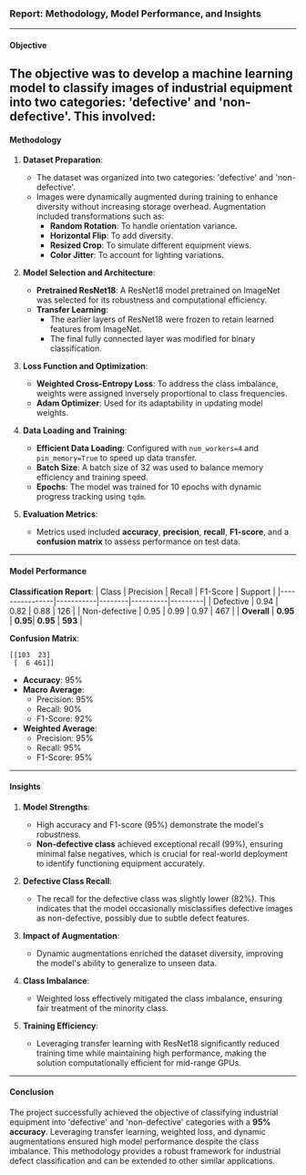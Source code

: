 ### Report: Methodology, Model Performance, and Insights

---

#### **Objective**

The objective was to develop a machine learning model to classify images of industrial equipment into two categories: **'defective'** and **'non-defective'**. This involved:
---

#### **Methodology**

1. **Dataset Preparation**:
   - The dataset was organized into two categories: 'defective' and 'non-defective'.
   - Images were dynamically augmented during training to enhance diversity without increasing storage overhead. Augmentation included transformations such as:
     - **Random Rotation**: To handle orientation variance.
     - **Horizontal Flip**: To add diversity.
     - **Resized Crop**: To simulate different equipment views.
     - **Color Jitter**: To account for lighting variations.

2. **Model Selection and Architecture**:
   - **Pretrained ResNet18**: A ResNet18 model pretrained on ImageNet was selected for its robustness and computational efficiency.
   - **Transfer Learning**:
     - The earlier layers of ResNet18 were frozen to retain learned features from ImageNet.
     - The final fully connected layer was modified for binary classification.

3. **Loss Function and Optimization**:
   - **Weighted Cross-Entropy Loss**: To address the class imbalance, weights were assigned inversely proportional to class frequencies.
   - **Adam Optimizer**: Used for its adaptability in updating model weights.

4. **Data Loading and Training**:
   - **Efficient Data Loading**: Configured with `num_workers=4` and `pin_memory=True` to speed up data transfer.
   - **Batch Size**: A batch size of 32 was used to balance memory efficiency and training speed.
   - **Epochs**: The model was trained for 10 epochs with dynamic progress tracking using `tqdm`.

5. **Evaluation Metrics**:
   - Metrics used included **accuracy**, **precision**, **recall**, **F1-score**, and a **confusion matrix** to assess performance on test data.

---

#### **Model Performance**

**Classification Report**:
| Class          | Precision | Recall | F1-Score | Support |
|----------------|-----------|--------|----------|---------|
| Defective      | 0.94      | 0.82   | 0.88     | 126     |
| Non-defective  | 0.95      | 0.99   | 0.97     | 467     |
| **Overall**    | **0.95**  | **0.95**| **0.95** | **593** |

**Confusion Matrix**:
```
[[103  23]
 [  6 461]]
```

- **Accuracy**: 95%
- **Macro Average**:
  - Precision: 95%
  - Recall: 90%
  - F1-Score: 92%
- **Weighted Average**:
  - Precision: 95%
  - Recall: 95%
  - F1-Score: 95%

---

#### **Insights**

1. **Model Strengths**:
   - High accuracy and F1-score (95%) demonstrate the model's robustness.
   - **Non-defective class** achieved exceptional recall (99%), ensuring minimal false negatives, which is crucial for real-world deployment to identify functioning equipment accurately.

2. **Defective Class Recall**:
   - The recall for the defective class was slightly lower (82%). This indicates that the model occasionally misclassifies defective images as non-defective, possibly due to subtle defect features.

3. **Impact of Augmentation**:
   - Dynamic augmentations enriched the dataset diversity, improving the model's ability to generalize to unseen data.

4. **Class Imbalance**:
   - Weighted loss effectively mitigated the class imbalance, ensuring fair treatment of the minority class.

5. **Training Efficiency**:
   - Leveraging transfer learning with ResNet18 significantly reduced training time while maintaining high performance, making the solution computationally efficient for mid-range GPUs.

---

#### **Conclusion**

The project successfully achieved the objective of classifying industrial equipment into 'defective' and 'non-defective' categories with a **95% accuracy**. Leveraging transfer learning, weighted loss, and dynamic augmentations ensured high model performance despite the class imbalance. This methodology provides a robust framework for industrial defect classification and can be extended to other similar applications. 
